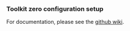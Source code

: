 ### Toolkit zero configuration setup

For documentation, please see the [github wiki](https://github.com/shotgunsoftware/tk-config-basic/wiki/Documentation).
